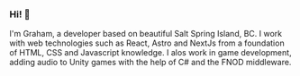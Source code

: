 ### Hi! 👋

I'm Graham, a developer based on beautiful Salt Spring Island, BC.  I work with web technologies such as React, Astro and NextJs from a foundation of HTML, CSS and Javascript knowledge.  I alos work in game development, adding audio to Unity games with the help of C# and the FNOD middleware.



<!--
**GVPproj/GVPproj** is a ✨ _special_ ✨ repository because its `README.md` (this file) appears on your GitHub profile.

Here are some ideas to get you started:

- 🔭 I’m currently working on ...
- 🌱 I’m currently learning ...
- 👯 I’m looking to collaborate on ...
- 🤔 I’m looking for help with ...
- 💬 Ask me about ...
- 📫 How to reach me: ...
- 😄 Pronouns: ...
- ⚡ Fun fact: ...
-->
